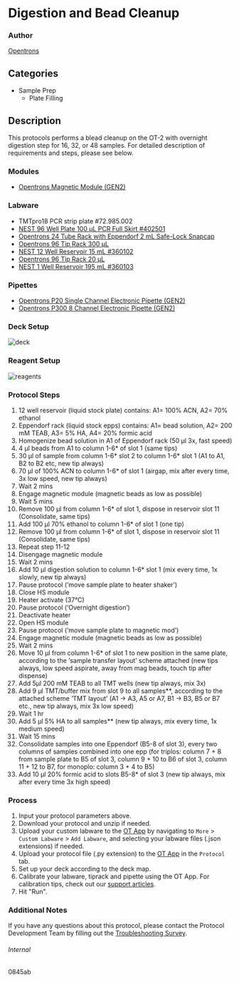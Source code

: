 # Digestion and Bead Cleanup


### Author
[Opentrons](https://opentrons.com/)


## Categories
* Sample Prep
	* Plate Filling


## Description
This protocols performs a blead cleanup on the OT-2 with overnight digestion step for 16, 32, or 48 samples. For detailed description of requirements and steps, please see below.

### Modules
* [Opentrons Magnetic Module (GEN2)](https://shop.opentrons.com/magnetic-module-gen2/)


### Labware
* TMTpro18 PCR strip plate #72.985.002
* [NEST 96 Well Plate 100 µL PCR Full Skirt #402501](http://www.cell-nest.com/page94?_l=en&product_id=97&product_category=96)
* [Opentrons 24 Tube Rack with Eppendorf 2 mL Safe-Lock Snapcap](https://shop.opentrons.com/collections/opentrons-tips/products/tube-rack-set-1)
* [Opentrons 96 Tip Rack 300 µL](https://shop.opentrons.com/collections/opentrons-tips/products/opentrons-300ul-tips)
* [NEST 12 Well Reservoir 15 mL #360102](http://www.cell-nest.com/page94?_l=en&product_id=102)
* [Opentrons 96 Tip Rack 20 µL](https://shop.opentrons.com/collections/opentrons-tips/products/opentrons-10ul-tips)
* [NEST 1 Well Reservoir 195 mL #360103](http://www.cell-nest.com/page94?_l=en&product_id=102)


### Pipettes
* [Opentrons P20 Single Channel Electronic Pipette (GEN2)](https://shop.opentrons.com/single-channel-electronic-pipette-p20/)
* [Opentrons P300 8 Channel Electronic Pipette (GEN2)](https://shop.opentrons.com/8-channel-electronic-pipette/)


### Deck Setup
![deck](https://opentrons-protocol-library-website.s3.amazonaws.com/custom-README-images/0845ab/Screen+Shot+2023-12-10+at+9.35.34+PM.png)


### Reagent Setup
![reagents](https://opentrons-protocol-library-website.s3.amazonaws.com/custom-README-images/0845ab/Screen+Shot+2023-12-10+at+9.37.20+PM.png)


### Protocol Steps
1. 12 well reservoir (liquid stock plate) contains: A1= 100% ACN, A2= 70% ethanol
2. Eppendorf rack (liquid stock epps) contains: A1= bead solution, A2= 200 mM TEAB, A3= 5% HA, A4= 20% formic acid
3. Homogenize bead solution in A1 of Eppendorf rack (50 µl 3x, fast speed)
4. 4 µl beads from A1 to column 1-6* of slot 1 (same tips)
5. 30 µl of sample from column 1-6* slot 2 to column 1-6* slot 1 (A1 to A1, B2 to B2 etc, new tip always)
6. 70 µl of 100% ACN to column 1-6* of slot 1 (airgap, mix after every time, 3x low speed, new tip always)
7. Wait 2 mins
8. Engage magnetic module (magnetic beads as low as possible)
9. Wait 5 mins
10. Remove 100 µl from column 1-6* of slot 1, dispose in reservoir slot 11 (Consolidate, same tips)
11. Add 100 µl 70% ethanol to column 1-6* of slot 1 (one tip)
12. Remove 100 µl from column 1-6* of slot 1, dispose in reservoir slot 11 (Consolidate, same tips)
13. Repeat step 11-12
14. Disengage magnetic module
15. Wait 2 mins
16. Add 10 µl digestion solution to column 1-6* slot 1 (mix every time, 1x slowly, new tip always)
17. Pause protocol (‘move sample plate to heater shaker’)
18. Close HS module
19. Heater activate (37°C)
20. Pause protocol (‘Overnight digestion’)
21. Deactivate heater
22. Open HS module
23. Pause protocol (‘move sample plate to magnetic mod’)
24. Engage magnetic module (magnetic beads as low as possible)
25. Wait 2 mins
26. Move 10 µl from column 1-6* of slot 1 to new position in the same plate, according to the ‘sample transfer layout’ scheme attached (new tips always, low speed aspirate, away from mag beads, touch tip after dispense)
27. Add 5µl 200 mM TEAB to all TMT wells (new tip always, mix 3x)
28. Add 9 µl TMT/buffer mix from slot 9 to all samples**, according to the attached scheme ‘TMT layout’ (A1 -> A3, A5 or A7, B1 -> B3, B5 or B7 etc., new tip always, mix 3x low speed)
29. Wait 1 hr
30. Add 5 µl 5% HA to all samples** (new tip always, mix every time, 1x medium speed)
31. Wait 15 mins
32. Consolidate samples into one Eppendorf (B5-8 of slot 3), every two columns of samples combined into one epp (for triplos: column 7 + 8 from sample plate to B5 of slot 3, column 9 + 10 to B6 of slot 3, column 11 + 12 to B7, for monoplo: column 3 + 4 to B5)
33. Add 10 µl 20% formic acid to slots B5-8* of slot 3 (new tip always, mix after every time 3x high speed)


### Process
1. Input your protocol parameters above.
2. Download your protocol and unzip if needed.
3. Upload your custom labware to the [OT App](https://opentrons.com/ot-app) by navigating to `More` > `Custom Labware` > `Add Labware`, and selecting your labware files (.json extensions) if needed.
4. Upload your protocol file (.py extension) to the [OT App](https://opentrons.com/ot-app) in the `Protocol` tab.
5. Set up your deck according to the deck map.
6. Calibrate your labware, tiprack and pipette using the OT App. For calibration tips, check out our [support articles](https://support.opentrons.com/en/collections/1559720-guide-for-getting-started-with-the-ot-2).
7. Hit "Run".


### Additional Notes
If you have any questions about this protocol, please contact the Protocol Development Team by filling out the [Troubleshooting Survey](https://protocol-troubleshooting.paperform.co/).


###### Internal
0845ab
